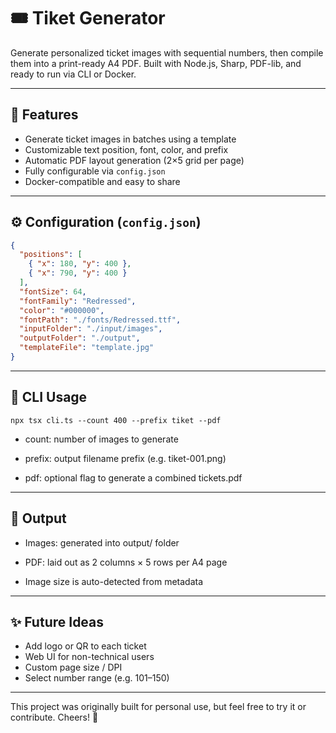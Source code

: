 # 🎟️ Tiket Generator

Generate personalized ticket images with sequential numbers, then compile them into a print-ready A4 PDF. Built with Node.js, Sharp, PDF-lib, and ready to run via CLI or Docker.

---

## 🧩 Features

- Generate ticket images in batches using a template
- Customizable text position, font, color, and prefix
- Automatic PDF layout generation (2×5 grid per page)
- Fully configurable via `config.json`
- Docker-compatible and easy to share

---

## ⚙️ Configuration (`config.json`)

```json
{
  "positions": [
    { "x": 180, "y": 400 },
    { "x": 790, "y": 400 }
  ],
  "fontSize": 64,
  "fontFamily": "Redressed",
  "color": "#000000",
  "fontPath": "./fonts/Redressed.ttf",
  "inputFolder": "./input/images",
  "outputFolder": "./output",
  "templateFile": "template.jpg"
}
```

---
## 🚀 CLI Usage
    
```
npx tsx cli.ts --count 400 --prefix tiket --pdf
```
- count: number of images to generate

- prefix: output filename prefix (e.g. tiket-001.png)

- pdf: optional flag to generate a combined tickets.pdf

---
## 📄 Output
- Images: generated into output/ folder

- PDF: laid out as 2 columns × 5 rows per A4 page

- Image size is auto-detected from metadata

---
## ✨ Future Ideas
- Add logo or QR to each ticket
- Web UI for non-technical users
- Custom page size / DPI
- Select number range (e.g. 101–150)

---
This project was originally built for personal use, but feel free to try it or contribute. Cheers! 🍻

